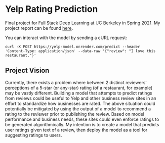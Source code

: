 # Yelp Rating Prediction

Final project for Full Stack Deep Learning at UC Berkeley in Spring 2021. My project report can be found [here](https://raguvir.me/fsdl.pdf).

You can interact with the model by sending a cURL request:

```
curl -X POST https://yelp-model.onrender.com/predict --header 'Content-Type: application/json' --data-raw '{"review": "I love this restaurant."}'
```

## Project Vision

Currently, there exists a problem where between 2 distinct reviewers' perceptions of a 5-star (or any-star) rating (of a restaurant, for example) may be vastly different. Building a model that attempts to predict ratings from reviews could be useful to Yelp and other business review sites in an effort to standardize how businesses are rated. The above situation could potentially be mitigated by using the output of a model to recommend a rating to the reviewer prior to publishing the review. Based on model performance and business needs, these sites could even enforce ratings to be generated algorithmically. My intention is to create a model that predicts user ratings given text of a review, then deploy the model as a tool for suggesting ratings to users.
